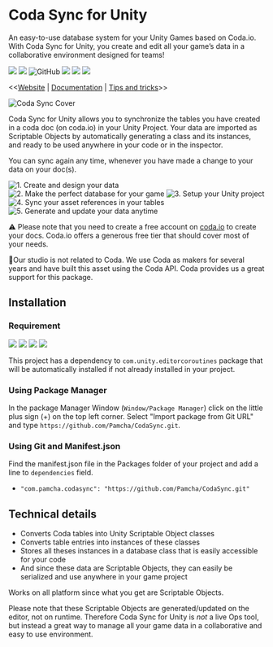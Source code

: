 Coda Sync for Unity
===

An easy-to-use database system for your Unity Games based on Coda.io.
With Coda Sync for Unity, you create and edit all your game’s data in a collaborative environment designed for teams!

![](https://img.shields.io/badge/Coda-EE5A29?style=flat&logo=coda&logoColor=white)  ![](https://img.shields.io/badge/Unity-100000?style=flat&logo=unity&logoColor=white)  ![GitHub](https://img.shields.io/github/license/pamcha/codasync?label=Licence)  ![](https://img.shields.io/badge/Unity%202021.x-supported-blue.svg)  ![](https://img.shields.io/badge/Unity%202022.x-supported-blue.svg)  ![](https://img.shields.io/badge/Unity%206-supported-blue.svg)

<<[Website](https://coda.io/@pamcha/coda-sync "Coda Sync Website") | [Documentation](https://coda.io/@pamcha/coda-sync/documentation-1 "Coda Sync Documentation") | [Tips and tricks](https://coda.io/@pamcha/coda-sync/tips-tricks-9 "Coda Sync Tips and tricks")>>

![Coda Sync Cover](https://i.imgur.com/rDYUp8K.png)

Coda Sync for Unity allows you to synchronize the tables you have created in a coda doc (on coda.io) in your Unity Project.
Your data are imported as Scriptable Objects by automatically generating a class and its instances, and ready to be used anywhere in your code or in the inspector.

You can sync again any time, whenever you have made a change to your data on your doc(s).

![1. Create and design your data](https://i.imgur.com/WMECWzs.png)
![2. Make the perfect database for your game](https://i.imgur.com/Njc1oZc.png)
![3. Setup your Unity project](https://i.imgur.com/3EY5bju.png)
![4. Sync your asset references in your tables](https://i.imgur.com/PPE9n4X.png)
![5. Generate and update your data anytime](https://i.imgur.com/gdIBu1n.png)

⚠️ Please note that you need to create a free account on [coda.io](https://coda.io) to create your docs. Coda.io offers a generous free tier that should cover most of your needs.

🙋Our studio is not related to Coda. We use Coda as makers for several years and have built this asset using the Coda API. Coda provides us a great support for this package.

## Installation
### Requirement
![](https://img.shields.io/badge/Coda-EE5A29?style=flat&logo=coda&logoColor=white)  ![](https://img.shields.io/badge/Unity%202021.x-supported-blue.svg) ![](https://img.shields.io/badge/Unity%202022.x-supported-blue.svg)  ![](https://img.shields.io/badge/Unity%206-supported-blue.svg)

This project has a dependency to `com.unity.editorcoroutines` package that will be automatically installed if not already installed in your project.

### Using Package Manager
In the package Manager Window (`Window/Package Manager`) click on the little plus sign (+) on the top left corner. 
Select "Import package from Git URL" and type `https://github.com/Pamcha/CodaSync.git`.

### Using Git and Manifest.json

Find the manifest.json file in the Packages folder of your project and add a line to `dependencies` field.

* `"com.pamcha.codasync": "https://github.com/Pamcha/CodaSync.git"`

## Technical details
* Converts Coda tables into Unity Scriptable Object classes
* Converts table entries into instances of these classes
* Stores all theses instances in a database class that is easily accessible for your code
* And since these data are Scriptable Objects, they can easily be serialized and use anywhere in your game project

Works on all platform since what you get are Scriptable Objects.

Please note that these Scriptable Objects are generated/updated on the editor, not on runtime. Therefore Coda Sync for Unity is *not* a live Ops tool, but instead a great way to manage all your game data in a collaborative and easy to use environment.